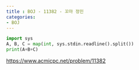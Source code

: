 ```yaml
---
title : BOJ - 11382 - 꼬마 정민
categories:
- BOJ
---
```


```python
import sys
A, B, C = map(int, sys.stdin.readline().split())
print(A+B+C)
```

https://www.acmicpc.net/problem/11382